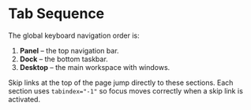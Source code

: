 # Tab Sequence

The global keyboard navigation order is:

1. **Panel** – the top navigation bar.
2. **Dock** – the bottom taskbar.
3. **Desktop** – the main workspace with windows.

Skip links at the top of the page jump directly to these sections. Each section uses `tabindex="-1"` so focus moves correctly when a skip link is activated.

